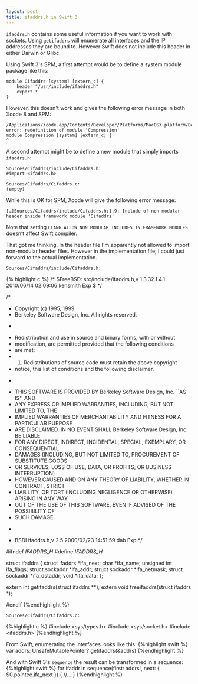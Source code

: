 ```yaml
---
layout: post
title: ifaddrs.h in Swift 3
---
```


``ifaddrs.h`` contains some useful information if you want to work with sockets. Using ``getifaddrs`` will enumerate all interfaces and the IP addresses they are bound to. However Swift does not include this header in either Darwin or Glibc.

Using Swift 3's SPM, a first attempt would be to define a system module package like this:

    module Cifaddrs [system] [extern_c] {
        header "/usr/include/ifaddrs.h"
        export *
    }

However, this doesn't work and gives the following error message in both Xcode 8 and SPM:

    /Applications/Xcode.app/Contents/Developer/Platforms/MacOSX.platform/Developer/SDKs/MacOSX10.12.sdk/usr/include/module.modulemap:7:8: error: redefinition of module 'Compression'
    module Compression [system] [extern_c] {
    ^

A second attempt might be to define a new module that simply imports ``ifaddrs.h``:

    Sources/Cifaddrs/include/Cifaddrs.h:
    #import <ifaddrs.h>

    Sources/Cifaddrs/Cifaddrs.c:
    (empty)

While this is OK for SPM, Xcode will give the following error message:

    […]Sources/Cifaddrs/include/Cifaddrs.h:1:9: Include of non-modular header inside framework module 'Cifaddrs'

Note that setting ``CLANG_ALLOW_NON_MODULAR_INCLUDES_IN_FRAMEWORK_MODULES`` doesn’t affect Swift compiler.

That got me thinking. In the header file I'm apparently not allowed to import non-modular header files. However in the implementation file, I could just forward to the actual implementation.

    Sources/Cifaddrs/include/Cifaddrs.h:

{% highlight c %}
/*  $FreeBSD: src/include/ifaddrs.h,v 1.3.32.1.4.1 2010/06/14 02:09:06 kensmith Exp $   */

/*
 + Copyright (c) 1995, 1999
 +  Berkeley Software Design, Inc.  All rights reserved.
 *
 + Redistribution and use in source and binary forms, with or without
 + modification, are permitted provided that the following conditions
 + are met:
 + 1. Redistributions of source code must retain the above copyright
 +    notice, this list of conditions and the following disclaimer.
 *
 + THIS SOFTWARE IS PROVIDED BY Berkeley Software Design, Inc. ``AS IS'' AND
 + ANY EXPRESS OR IMPLIED WARRANTIES, INCLUDING, BUT NOT LIMITED TO, THE
 + IMPLIED WARRANTIES OF MERCHANTABILITY AND FITNESS FOR A PARTICULAR PURPOSE
 + ARE DISCLAIMED.  IN NO EVENT SHALL Berkeley Software Design, Inc. BE LIABLE
 + FOR ANY DIRECT, INDIRECT, INCIDENTAL, SPECIAL, EXEMPLARY, OR CONSEQUENTIAL
 + DAMAGES (INCLUDING, BUT NOT LIMITED TO, PROCUREMENT OF SUBSTITUTE GOODS
 + OR SERVICES; LOSS OF USE, DATA, OR PROFITS; OR BUSINESS INTERRUPTION)
 + HOWEVER CAUSED AND ON ANY THEORY OF LIABILITY, WHETHER IN CONTRACT, STRICT
 + LIABILITY, OR TORT (INCLUDING NEGLIGENCE OR OTHERWISE) ARISING IN ANY WAY
 + OUT OF THE USE OF THIS SOFTWARE, EVEN IF ADVISED OF THE POSSIBILITY OF
 + SUCH DAMAGE.
 *
 +  BSDI ifaddrs.h,v 2.5 2000/02/23 14:51:59 dab Exp
 */

#ifndef _IFADDRS_H_
#define _IFADDRS_H_

struct ifaddrs {
    struct ifaddrs  *ifa_next;
    char            *ifa_name;
    unsigned int     ifa_flags;
    struct sockaddr *ifa_addr;
    struct sockaddr *ifa_netmask;
    struct sockaddr *ifa_dstaddr;
    void            *ifa_data;
};

extern int getifaddrs(struct ifaddrs **);
extern void freeifaddrs(struct ifaddrs *);

#endif
{%endhighlight %}

    Sources/Cifaddrs/Cifaddrs.c:

{%highlight c %}
#include <sys/types.h>
#include <sys/socket.h>
#include <ifaddrs.h>
{%endhighlight %}

From Swift, enumerating the interfaces looks like this:
{%highlight swift %}
var addrs: UnsafeMutablePointer<ifaddrs>?
getifaddrs(&addrs)
{%endhighlight %}

And with Swift 3's ``sequence`` the result can be transformed in a sequence:
{%highlight swift %}
for ifaddr in sequence(first: addrs!, next: { $0.pointee.ifa_next }) {
    //...
}
{%endhighlight %}

